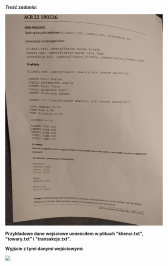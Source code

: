 ***Treść zadania:***



![](README.img/zadanie.png)



**Przykładowe dane wejściowe umieściłem w plikach "klienci.txt", "towary.txt" i "transakcje.txt".**



**Wyjście z tymi danymi wejściowymi:**



![](README.img/przykład.png)
